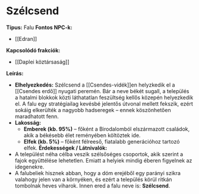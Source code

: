 # Szélcsend

**Típus:** Falu
**Fontos NPC-k:**  
- [[Edran]]

**Kapcsolódó frakciók:**  
- [[Daplei köztársaság]]

**Leírás:**  
- **Elhelyezkedés:**  Szélcsend a [[Csendes-vidék]]en helyzkedik el a [[Csendes erdő]] nyugati peremén. Bár a neve békét sugall, a település a hatalmi blokkok közti láthatatlan feszültség kellős közepén helyezkedik el. A falu egy stratégiailag kevésbé jelentős útvonal mellett fekszik, ezért sokáig elkerülték a nagyobb hadseregek – ennek köszönhetően maradhatott fenn.
- **Lakosság:**
	- **Emberek (kb. 95%)** – főként a Birodalomból elszármazott családok, akik a békésebb élet reményében költöztek ide.
	- **Elfek (kb. 5%)** – főként félreeső, fiatalabb generációhoz tartozó elfek.
**Érdekességek / Látnivalók:**  
-  A települést néha célba veszik szélsőséges csoportok, akik szerint a fajok együttélése lehetetlen. Emiatt a helyiek mindig éberen figyelnek az idegenekre.
- A falubeliek hisznek abban, hogy a dóm erejéből egy parányi szikra valahogy jelen van a környéken, és ezért a település körül ritkán tombolnak heves viharok. Innen ered a falu neve is: **Szélcsend**.
